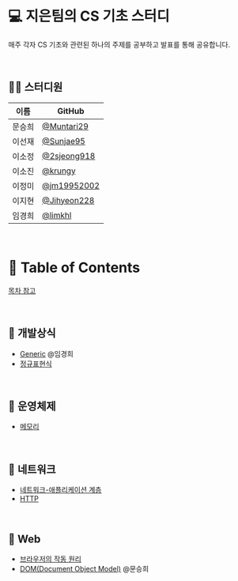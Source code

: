# 💻 지은팀의 CS 기초 스터디

매주 각자 CS 기초와 관련된 하나의 주제를 공부하고 발표를 통해 공유합니다.

<br/>

## 👨‍💻 스터디원

| 이름   | GitHub                                         |
| ------ | ---------------------------------------------- |
| 문승희 | [@Muntari29](https://github.com/Muntari29)     |
| 이선재 | [@Sunjae95](https://github.com/Sunjae95)       |
| 이소정 | [@2sjeong918](https://github.com/2sjeong918)   |
| 이소진 | [@krungy](https://github.com/krungy)           |
| 이정미 | [@jm19952002](https://github.com/jm19952002)   |
| 이지현 | [@Jihyeon228](https://github.com/Jihyeon228)   |
| 임경희 | [@limkhl](https://github.com/limkhl)           |

<br/>

# 📝 Table of Contents

[목차 참고](https://github.com/gyoogle/tech-interview-for-developer/blob/master/README.md)

<br>

## 📌 개발상식

- [Generic](https://github.com/prgrms-web-devcourse/FE-August-study/blob/Week1/Jieun%5DStudy/%5B1%EA%B8%B0-B%5D%EC%9E%84%EA%B2%BD%ED%9D%AC/%5Bweek1%5D%20generic.md) @임경희
- [정규표현식]()

<br>

## 📌 운영체제

- [메모리]()

<br>

## 📌 네트워크

- [네트워크-애플리케이션 계층]()
- [HTTP]()

<br>

## 📌 Web

- [브라우저의 작동 원리]()
- [DOM(Document Object Model)](https://github.com/prgrms-web-devcourse/FE-August-study/blob/Week1/Jieun%5DStudy/%5B1%E1%84%80%E1%85%B5-A%5D%E1%84%86%E1%85%AE%E1%86%AB%E1%84%89%E1%85%B3%E1%86%BC%E1%84%92%E1%85%B4/%5Bweek1%5DDOM.md) @문승희
